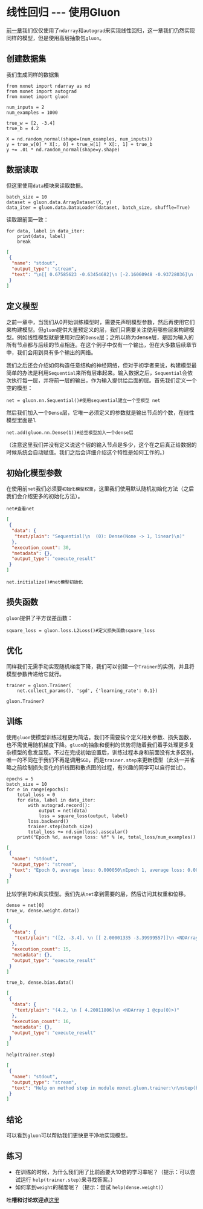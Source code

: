 # 线性回归 --- 使用Gluon

[前一章](linear-regression-scratch.md)我们仅仅使用了`ndarray`和`autograd`来实现线性回归，这一章我们仍然实现同样的模型，但是使用高层抽象包`gluon`。

## 创建数据集

我们生成同样的数据集

```{.python .input  n=25}
from mxnet import ndarray as nd
from mxnet import autograd
from mxnet import gluon

num_inputs = 2
num_examples = 1000

true_w = [2, -3.4]
true_b = 4.2

X = nd.random_normal(shape=(num_examples, num_inputs))
y = true_w[0] * X[:, 0] + true_w[1] * X[:, 1] + true_b
y += .01 * nd.random_normal(shape=y.shape)
```

## 数据读取

但这里使用`data`模块来读取数据。

```{.python .input  n=26}
batch_size = 10
dataset = gluon.data.ArrayDataset(X, y)
data_iter = gluon.data.DataLoader(dataset, batch_size, shuffle=True)
```

读取跟前面一致：

```{.python .input  n=27}
for data, label in data_iter:
    print(data, label)
    break
```

```{.json .output n=27}
[
 {
  "name": "stdout",
  "output_type": "stream",
  "text": "\n[[ 0.67585623 -0.63454682]\n [-2.16060948 -0.93728036]\n [ 0.64293933  0.78265899]\n [ 0.79713893 -0.80537373]\n [-1.02588284  0.69762248]\n [-0.51361418  0.3140631 ]\n [-0.02616284  0.25815487]\n [ 0.17411052 -0.45931304]\n [-0.28786546  0.12631594]\n [-1.87190032  1.42731285]]\n<NDArray 10x2 @cpu(0)> \n[ 7.70954561  3.07201219  2.83814979  8.54575157 -0.23646423  2.1025331\n  3.28360581  6.11157846  3.20986867 -4.39147568]\n<NDArray 10 @cpu(0)>\n"
 }
]
```

## 定义模型

之前一章中，当我们从0开始训练模型时，需要先声明模型参数，然后再使用它们来构建模型。但`gluon`提供大量预定义的层，我们只需要关注使用哪些层来构建模型。例如线性模型就是使用对应的`Dense`层；之所以称为dense层，是因为输入的所有节点都与后续的节点相连。在这个例子中仅有一个输出，但在大多数后续章节中，我们会用到具有多个输出的网络。

我们之后还会介绍如何构造任意结构的神经网络，但对于初学者来说，构建模型最简单的办法是利用`Sequential`来所有层串起来。输入数据之后，`Sequential`会依次执行每一层，并将前一层的输出，作为输入提供给后面的层。首先我们定义一个空的模型：

```{.python .input  n=28}
net = gluon.nn.Sequential()#使用sequential建立一个空模型 net
```

然后我们加入一个`Dense`层，它唯一必须定义的参数就是输出节点的个数，在线性模型里面是1.

```{.python .input  n=29}
net.add(gluon.nn.Dense(1))#给空模型加入一个dense层
```

（注意这里我们并没有定义说这个层的输入节点是多少，这个在之后真正给数据的时候系统会自动赋值。我们之后会详细介绍这个特性是如何工作的。）

## 初始化模型参数

在使用前`net`我们必须要`初始化模型权重`，这里我们使用默认随机初始化方法（之后我们会介绍更多的初始化方法）。

```{.python .input  n=30}
net#查看net
```

```{.json .output n=30}
[
 {
  "data": {
   "text/plain": "Sequential(\n  (0): Dense(None -> 1, linear)\n)"
  },
  "execution_count": 30,
  "metadata": {},
  "output_type": "execute_result"
 }
]
```

```{.python .input  n=31}
net.initialize()#net模型初始化
```

## 损失函数

`gluon`提供了平方误差函数：

```{.python .input  n=8}
square_loss = gluon.loss.L2Loss()#定义损失函数square_loss
```

## 优化

同样我们无需手动实现随机梯度下降，我们可以创建一个`Trainer`的实例，并且将模型参数传递给它就行。

```{.python .input  n=17}
trainer = gluon.Trainer(
    net.collect_params(), 'sgd', {'learning_rate': 0.1})
```

```{.python .input  n=35}
gluon.Trainer?

```

## 训练
使用`gluon`使模型训练过程更为简洁。我们不需要挨个定义相关参数、损失函数，也不需使用随机梯度下降。`gluon`的抽象和便利的优势将随着我们着手处理更多复杂模型的愈发显现。不过在完成初始设置后，训练过程本身和前面没有太多区别，唯一的不同在于我们不再是调用`SGD`，而是`trainer.step`来更新模型（此处一并省略之前绘制损失变化的折线图和散点图的过程，有兴趣的同学可以自行尝试）。

```{.python .input  n=14}
epochs = 5
batch_size = 10
for e in range(epochs):
    total_loss = 0
    for data, label in data_iter:
        with autograd.record():
            output = net(data)
            loss = square_loss(output, label)
        loss.backward()
        trainer.step(batch_size)
        total_loss += nd.sum(loss).asscalar()
    print("Epoch %d, average loss: %f" % (e, total_loss/num_examples))
```

```{.json .output n=14}
[
 {
  "name": "stdout",
  "output_type": "stream",
  "text": "Epoch 0, average loss: 0.000050\nEpoch 1, average loss: 0.000050\nEpoch 2, average loss: 0.000050\nEpoch 3, average loss: 0.000050\nEpoch 4, average loss: 0.000050\n"
 }
]
```

比较学到的和真实模型。我们先从`net`拿到需要的层，然后访问其权重和位移。

```{.python .input  n=15}
dense = net[0]
true_w, dense.weight.data()
```

```{.json .output n=15}
[
 {
  "data": {
   "text/plain": "([2, -3.4], \n [[ 2.00001335 -3.39999557]]\n <NDArray 1x2 @cpu(0)>)"
  },
  "execution_count": 15,
  "metadata": {},
  "output_type": "execute_result"
 }
]
```

```{.python .input  n=16}
true_b, dense.bias.data()
```

```{.json .output n=16}
[
 {
  "data": {
   "text/plain": "(4.2, \n [ 4.20011806]\n <NDArray 1 @cpu(0)>)"
  },
  "execution_count": 16,
  "metadata": {},
  "output_type": "execute_result"
 }
]
```

```{.python .input  n=18}
help(trainer.step)
```

```{.json .output n=18}
[
 {
  "name": "stdout",
  "output_type": "stream",
  "text": "Help on method step in module mxnet.gluon.trainer:\n\nstep(batch_size, ignore_stale_grad=False) method of mxnet.gluon.trainer.Trainer instance\n    Makes one step of parameter update. Should be called after\n    `autograd.compute_gradient` and outside of `record()` scope.\n    \n    Parameters\n    ----------\n    batch_size : int\n        Batch size of data processed. Gradient will be normalized by `1/batch_size`.\n        Set this to 1 if you normalized loss manually with `loss = mean(loss)`.\n    ignore_stale_grad : bool, optional, default=False\n        If true, ignores Parameters with stale gradient (gradient that has not\n        been updated by `backward` after last step) and skip update.\n\n"
 }
]
```

## 结论

可以看到`gluon`可以帮助我们更快更干净地实现模型。


## 练习

- 在训练的时候，为什么我们用了比前面要大10倍的学习率呢？（提示：可以尝试运行 `help(trainer.step)`来寻找答案。）
- 如何拿到`weight`的梯度呢？（提示：尝试 `help(dense.weight)`）

**吐槽和讨论欢迎点**[这里](https://discuss.gluon.ai/t/topic/742)
